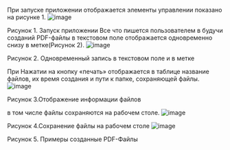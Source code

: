 При запуске приложении отображается элементы управлении показано на рисунке 1.
 ![image](https://github.com/user-attachments/assets/4a6f7a2d-4777-4991-90cb-295458224908)
 
Рисунок 1. Запуск приложении
Все что пишется пользователем в будучи созданий PDF-файлы в текстовом поле отображается одновременно снизу в метке(Рисунок 2).
 ![image](https://github.com/user-attachments/assets/35b2dd6b-ddab-4d0f-85d0-b4d881780fd9)

Рисунок 2. Одновременный запись в текстовом поле и в метке

При Нажатии на кнопку «печать» отображается в таблице название файлов, их время создания и пути к папке, сохраняющей файлы.
 ![image](https://github.com/user-attachments/assets/5e8a118e-7573-41f7-8797-5bbc8cc9ecd0)

Рисунок 3.Отображение информации файлов

в том числе файлы сохраняются на рабочем столе.
 ![image](https://github.com/user-attachments/assets/b5a6ec36-2f1b-4c13-9f45-0755b95fabef)

Рисунок 4.Сохранение файлы на рабочем столе
 ![image](https://github.com/user-attachments/assets/bb1e1347-84fb-4a0b-a944-eb07a8f239df)
 
Рисунок 5. Примеры созданные PDF-Файлы
